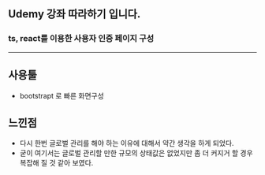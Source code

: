## Udemy 강좌 따라하기 입니다.

### ts, react를 이용한 사용자 인증 페이지 구성

---

## 사용툴

- bootstrapt 로 빠른 화면구성

## 느낀점

- 다시 한번 글로벌 관리를 해야 하는 이유에 대해서 약간 생각을 하게 되었다.
- 굳이 여기서는 글로벌 관리할 만한 규모의 상태값은 없었지만 좀 더 커지거 할 경우 복잡해 질 것 같아 보였다.
